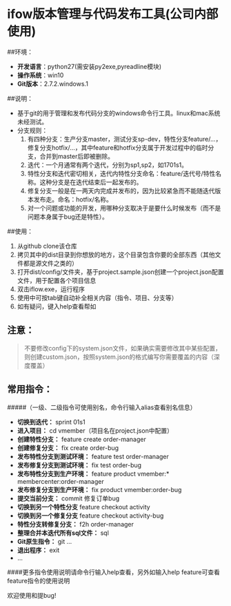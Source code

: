 ﻿ifow版本管理与代码发布工具(公司内部使用)
========================================

##环境：
* **开发语言**：python27(需安装py2exe,pyreadline模块)
* **操作系统**：win10
* **Git版本**：2.7.2.windows.1

##说明：
* 基于git的用于管理和发布代码分支的windows命令行工具。linux和mac系统未经测试。
* 分支规则：
    1. 有四种分支：生产分支master，测试分支sp-dev，特性分支feature/...，修复分支hotfix/...，其中feature和hotfix分支属于开发过程中的临时分支，合并到master后即被删除。
    2. 迭代：一个月通常有两个迭代，分别为sp1,sp2，如1701s1。
    3. 特性分支和迭代密切相关，迭代内特性分支命名：feature/迭代号/特性名称。这种分支是在迭代结束后一起发布的。
    4. 修复分支一般是在一两天内完成并发布的，因为比较紧急而不能随迭代版本发布走。命名：hotfix/名称。
    5. 对一个问题或功能的开发，用哪种分支取决于是要什么时候发布（而不是问题本身属于bug还是特性）。

##使用：
1. 从github clone该仓库
2. 拷贝其中的dist目录到你想放的地方，这个目录包含你要的全部东西（其他文件都是源文件之类的）
3. 打开dist/config/文件夹，基于project.sample.json创建一个project.json配置文件，用于配置各个项目信息
4. 双击iflow.exe，运行程序
5. 使用中可按tab键自动补全相关内容（指令、项目、分支等）
6. 如有疑问，键入help查看帮如

## 注意：
> 不要修改config下的system.json文件，如果确实需要修改其中某些配置，则创建custom.json，按照system.json的格式编写你需要覆盖的内容（深度覆盖）

## 常用指令：
#####（一级、二级指令可使用别名，命令行输入alias查看别名信息）
* **切换到迭代：** sprint 01s1
* **进入项目：** cd vmember（项目名在project.json中配置）
* **创建特性分支：** feature create order-manager
* **创建修复分支：** fix create order-bug
* **发布特性分支到测试环境：** feature test order-manager
* **发布修复分支到测试环境：** fix test order-bug
* **发布特性分支到生产环境：** feature product vmember:* membercenter:order-manager
* **发布修复分支到生产环境：** fix product vmember:order-bug
* **提交当前分支：** commit 修复订单bug
* **切换到另一个特性分支** feature checkout activity
* **切换到另一个修复分支** feature checkout activity-bug
* **特性分支转修复分支：** f2h order-manager
* **整理合并本迭代所有sql文件：** sql
* **Git原生指令：** git ...
* **退出程序：** exit
* ...

####更多指令使用说明请命令行输入help查看，另外如输入help feature可查看feature指令的使用说明

欢迎使用和提bug!
